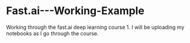 # Fast.ai---Working-Example
Working through the fast.ai deep learning course 1. I will be uploading my notebooks as I go through the course. 
